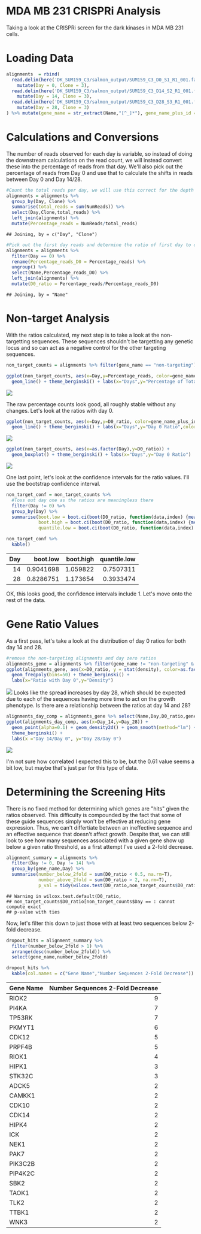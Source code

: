 MDA MB 231 CRISPRi Analysis
================

Taking a look at the CRISPRi screen for the dark kinases in MDA MB 231 cells.

Loading Data
============

``` r
alignments  = rbind(
  read.delim(here('DK_SUM159_C3/salmon_output/SUM159_C3_D0_S1_R1_001.fastq.gz/quant.sf')) %>%
    mutate(Day = 0, Clone = 3),
  read.delim(here('DK_SUM159_C3/salmon_output/SUM159_C3_D14_S2_R1_001.fastq.gz/quant.sf')) %>%
    mutate(Day = 14, Clone = 3),
  read.delim(here('DK_SUM159_C3/salmon_output/SUM159_C3_D28_S3_R1_001.fastq.gz/quant.sf')) %>%
    mutate(Day = 28, Clone = 3)
) %>% mutate(gene_name = str_extract(Name,"[^_]*"), gene_name_plus_id = str_extract(Name,"[^_]*_[^_]*_[^_]*"))
```

Calculations and Conversions
============================

The number of reads observed for each day is variable, so instead of doing the downstream calculations on the read count, we will instead convert these into the percentage of reads from that day. We'll also pick out the percentage of reads from Day 0 and use that to calculate the shifts in reads between Day 0 and Day 14/28.

``` r
#Count the total reads per day, we will use this correct for the depth of sequencing coverage
alignments = alignments %>%
  group_by(Day, Clone) %>%
  summarise(total_reads = sum(NumReads)) %>%
  select(Day,Clone,total_reads) %>%
  left_join(alignments) %>%
  mutate(Percentage_reads = NumReads/total_reads)
```

    ## Joining, by = c("Day", "Clone")

``` r
#Pick out the first day reads and determine the ratio of first day to other days
alignments = alignments %>%
  filter(Day == 0) %>%
  rename(Percentage_reads_D0 = Percentage_reads) %>%
  ungroup() %>%
  select(Name,Percentage_reads_D0) %>%
  left_join(alignments) %>%
  mutate(D0_ratio = Percentage_reads/Percentage_reads_D0)
```

    ## Joining, by = "Name"

Non-target Analysis
===================

With the ratios calculated, my next step is to take a look at the non-targetting sequences. These sequences shouldn't be targetting any genetic locus and so can act as a negative control for the other targeting sequences.

``` r
non_target_counts = alignments %>% filter(gene_name == "non-targeting")

ggplot(non_target_counts, aes(x=Day,y=Percentage_reads, color=gene_name_plus_id)) + 
  geom_line() + theme_berginski() + labs(x="Days",y="Percentage of Total Reads",color="Target ID")
```

![](CRISPRi_analysis_files/figure-markdown_github/non-targeting-percentage-1.png)

The raw percentage counts look good, all roughly stable without any changes. Let's look at the ratios with day 0.

``` r
ggplot(non_target_counts, aes(x=Day,y=D0_ratio, color=gene_name_plus_id)) + 
  geom_line() + theme_berginski() + labs(x="Days",y="Day 0 Ratio",color="Target ID")
```

![](CRISPRi_analysis_files/figure-markdown_github/non-targeting-ratio-1.png)

``` r
ggplot(non_target_counts, aes(x=as.factor(Day),y=D0_ratio)) + 
  geom_boxplot() + theme_berginski() + labs(x="Days",y="Day 0 Ratio")
```

![](CRISPRi_analysis_files/figure-markdown_github/non-targeting-ratio-2.png)

One last point, let's look at the confidence intervals for the ratio values. I'll use the bootstrap confidence interval.

``` r
non_target_conf = non_target_counts %>% 
  #Toss out day one as the ratios are meaningless there
  filter(Day != 0) %>% 
  group_by(Day) %>% 
  summarise(boot.low = boot.ci(boot(D0_ratio, function(data,index) {mean(data[index])}, 10000), type="bca", conf=0.95)$bca[4],
            boot.high = boot.ci(boot(D0_ratio, function(data,index) {mean(data[index])}, 10000), type="bca", conf=0.95)$bca[5],
            quantile.low = boot.ci(boot(D0_ratio, function(data,index) {quantile(data[index],c(0.05))}, 10000), type="bca", conf=0.0001)$bca[4])

non_target_conf %>%
  kable()
```

<table>
<thead>
<tr>
<th style="text-align:right;">
Day
</th>
<th style="text-align:right;">
boot.low
</th>
<th style="text-align:right;">
boot.high
</th>
<th style="text-align:right;">
quantile.low
</th>
</tr>
</thead>
<tbody>
<tr>
<td style="text-align:right;">
14
</td>
<td style="text-align:right;">
0.9041698
</td>
<td style="text-align:right;">
1.059822
</td>
<td style="text-align:right;">
0.7507311
</td>
</tr>
<tr>
<td style="text-align:right;">
28
</td>
<td style="text-align:right;">
0.8286751
</td>
<td style="text-align:right;">
1.173654
</td>
<td style="text-align:right;">
0.3933474
</td>
</tr>
</tbody>
</table>
OK, this looks good, the confidence intervals include 1. Let's move onto the rest of the data.

Gene Ratio Values
=================

As a first pass, let's take a look at the distribution of day 0 ratios for both day 14 and 28.

``` r
#remove the non-targeting alignments and day zero ratios
alignments_gene = alignments %>% filter(gene_name != "non-targeting" & Day != 0)
ggplot(alignments_gene, aes(x=D0_ratio, y = stat(density), color=as.factor(Day))) + 
  geom_freqpoly(bins=50) + theme_berginski() +
  labs(x="Ratio with Day 0",y="Density")
```

![](CRISPRi_analysis_files/figure-markdown_github/Day0-dist-1.png) Looks like the spread increases by day 28, which should be expected due to each of the sequences having more time to act on the growth phenotype. Is there are a relationship between the ratios at day 14 and 28?

``` r
alignments_day_comp = alignments_gene %>% select(Name,Day,D0_ratio,gene_name_plus_id) %>% spread(Day,D0_ratio,sep="_")
ggplot(alignments_day_comp, aes(x=Day_14,y=Day_28)) + 
  geom_point(alpha=0.1) + geom_density2d() + geom_smooth(method="lm") +
  theme_berginski() +
  labs(x ="Day 14/Day 0", y="Day 28/Day 0")
```

![](CRISPRi_analysis_files/figure-markdown_github/Day14-vs-28-1.png)

I'm not sure how correlated I expected this to be, but the 0.61 value seems a bit low, but maybe that's just par for this type of data.

Determining the Screening Hits
==============================

There is no fixed method for determining which genes are "hits" given the ratios observed. This difficulty is compounded by the fact that some of these guide sequences simply won't be effective at reducing gene expression. Thus, we can't differtiate between an ineffective sequence and an effective sequence that doesn't affect growth. Despite that, we can still look to see how many sequences associated with a given gene show up below a given ratio threshold, as a first attempt I've used a 2-fold decrease.

``` r
alignment_summary = alignments %>%
  filter(Day != 0, Day != 14) %>%
  group_by(gene_name,Day) %>%
  summarise(number_below_2fold = sum(D0_ratio < 0.5, na.rm=T),
            number_above_2fold = sum(D0_ratio > 2, na.rm=T),
            p_val = tidy(wilcox.test(D0_ratio,non_target_counts$D0_ratio[non_target_counts$Day == 28]))$p.value)
```

    ## Warning in wilcox.test.default(D0_ratio,
    ## non_target_counts$D0_ratio[non_target_counts$Day == : cannot compute exact
    ## p-value with ties

Now, let's filter this down to just those with at least two sequences below 2-fold decrease.

``` r
dropout_hits = alignment_summary %>% 
  filter(number_below_2fold > 1) %>% 
  arrange(desc(number_below_2fold)) %>% 
  select(gene_name,number_below_2fold)

dropout_hits %>%
  kable(col.names = c("Gene Name","Number Sequences 2-Fold Decrease"))
```

<table>
<thead>
<tr>
<th style="text-align:left;">
Gene Name
</th>
<th style="text-align:right;">
Number Sequences 2-Fold Decrease
</th>
</tr>
</thead>
<tbody>
<tr>
<td style="text-align:left;">
RIOK2
</td>
<td style="text-align:right;">
9
</td>
</tr>
<tr>
<td style="text-align:left;">
PI4KA
</td>
<td style="text-align:right;">
7
</td>
</tr>
<tr>
<td style="text-align:left;">
TP53RK
</td>
<td style="text-align:right;">
7
</td>
</tr>
<tr>
<td style="text-align:left;">
PKMYT1
</td>
<td style="text-align:right;">
6
</td>
</tr>
<tr>
<td style="text-align:left;">
CDK12
</td>
<td style="text-align:right;">
5
</td>
</tr>
<tr>
<td style="text-align:left;">
PRPF4B
</td>
<td style="text-align:right;">
5
</td>
</tr>
<tr>
<td style="text-align:left;">
RIOK1
</td>
<td style="text-align:right;">
4
</td>
</tr>
<tr>
<td style="text-align:left;">
HIPK1
</td>
<td style="text-align:right;">
3
</td>
</tr>
<tr>
<td style="text-align:left;">
STK32C
</td>
<td style="text-align:right;">
3
</td>
</tr>
<tr>
<td style="text-align:left;">
ADCK5
</td>
<td style="text-align:right;">
2
</td>
</tr>
<tr>
<td style="text-align:left;">
CAMKK1
</td>
<td style="text-align:right;">
2
</td>
</tr>
<tr>
<td style="text-align:left;">
CDK10
</td>
<td style="text-align:right;">
2
</td>
</tr>
<tr>
<td style="text-align:left;">
CDK14
</td>
<td style="text-align:right;">
2
</td>
</tr>
<tr>
<td style="text-align:left;">
HIPK4
</td>
<td style="text-align:right;">
2
</td>
</tr>
<tr>
<td style="text-align:left;">
ICK
</td>
<td style="text-align:right;">
2
</td>
</tr>
<tr>
<td style="text-align:left;">
NEK1
</td>
<td style="text-align:right;">
2
</td>
</tr>
<tr>
<td style="text-align:left;">
PAK7
</td>
<td style="text-align:right;">
2
</td>
</tr>
<tr>
<td style="text-align:left;">
PIK3C2B
</td>
<td style="text-align:right;">
2
</td>
</tr>
<tr>
<td style="text-align:left;">
PIP4K2C
</td>
<td style="text-align:right;">
2
</td>
</tr>
<tr>
<td style="text-align:left;">
SBK2
</td>
<td style="text-align:right;">
2
</td>
</tr>
<tr>
<td style="text-align:left;">
TAOK1
</td>
<td style="text-align:right;">
2
</td>
</tr>
<tr>
<td style="text-align:left;">
TLK2
</td>
<td style="text-align:right;">
2
</td>
</tr>
<tr>
<td style="text-align:left;">
TTBK1
</td>
<td style="text-align:right;">
2
</td>
</tr>
<tr>
<td style="text-align:left;">
WNK3
</td>
<td style="text-align:right;">
2
</td>
</tr>
</tbody>
</table>
